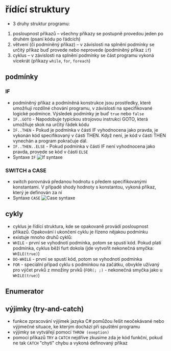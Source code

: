 # řídící struktury
* 3 druhy struktur programu:
1. posloupnost příkazů – všechny příkazy se postupně provedou jeden po druhém (psaní kódu po řádcích)
2. větvení (či podmíněný příkaz) – v závislosti na splnění podmínky se určitý příkaz buď provede nebo neprovede (podmíněný příkaz `if`)
3. cyklus – v závislosti na splnění podmínky se část programu vykoná vícekrát (příkazy `while`, `for`, `foreach`)
## podmínky
### IF
*  podmíněný příkaz a podmíněná konstrukce jsou prostředky, které umožňují rozdílné chování programu, v závislosti na specifikované logické podmínce. Výsledek podmínky je buď `true` nebo `false`
* `IF..GOTO` - Napodobuje typickou strojovou instrukci GOTO, která umožňuje skok na určitý řádek kódu
* `IF..THEN` - Pokud je podmínka v části IF vyhodnocena jako pravda, je vykonán kód specifikovaný v části THEN. Když není, je kód v části THEN vynechán a program pokračuje dál.
* `IF..THEN..ELSE` - Pokud podmínka v části IF není vyhodnocena jako pravda, provede se kód v části `ELSE`
* Syntaxe `IF`
![If syntaxe](https://cdn.programiz.com/sites/tutorial2program/files/if-else-statement-csharp.png)


### SWITCH a CASE
* switch porovnává předanou hodnotu s předem specifikovanými konstantami. V případě shody hodnoty s konstantou, vykoná příkaz, který je definován za ní
* Syntaxe `CASE`
![Case syntaxe](https://miro.medium.com/max/1110/1*jgsNHffPE39208jn4cUI6g.png)

## cykly
* cyklus je řídící struktura, kde se opakovaně provádí posloupnost příkazů. Opakování i ukončení cyklu je řízeno nějakou podmínku
* existuje mnoho druhů cyklů:
* `WHILE` - první se vyhodnotí podmínka, potom se spustí kód. Pokud platí podmínka, cyklus běží furt dokola (jde vytvořit nekonečná smyčka: `WHILE(true)`)
* `DO-WHILE` - první se spustí kód, potom se vyhodnotí podmínka
* `FOR` - speciální případ cyklu s podmínkou na začátku, obvykle užívaný pro výčet prvků z množiny prvků (`FOR(; ;)` - nekonečná smyčka jako u `WHILE(true)`)

## Enumerator


## výjimky (try-and-catch)
* funkce zpracování výjimek jazyka C# pomůžou řešit neočekávané nebo výjimečné situace, ke kterým dochází při spuštění programu
* výjimky se vytvářejí pomocí `THROW (exeption)`
* pomocí příkazů `TRY` a `CATCH` nejdříve zkusíme zda je kód funkční, pokud ne tak `CATCH` "chytí" chybu a vykoná definovaný příkaz
